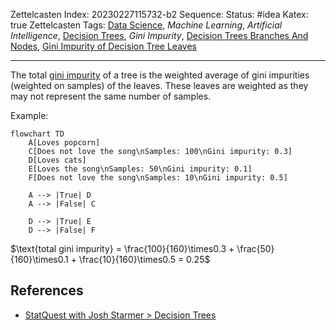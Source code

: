 Zettelcasten Index: 20230227115732-b2
Sequence:
Status: #idea
Katex: true
Zettelcasten Tags: [Data Science](../map-of-content/Data%20Science.md), *Machine Learning*, *Artificial Intelligence*, [Decision Trees](Decision%20Trees.md), *Gini Impurity*, [Decision Trees Branches And Nodes](Decision%20Trees%20Branches%20And%20Nodes.md), [Gini Impurity of Decision Tree Leaves](Gini%20Impurity%20of%20Decision%20Tree%20Leaves.md)

---

The total [gini impurity](Decision%20Tree%20Gini%20Impurity.md) of a tree is the weighted average of gini impurities (weighted on samples) of the leaves. These leaves are weighted as they may not represent the same number of samples.

Example:

````mermaid
flowchart TD
    A[Loves popcorn]
    C[Does not love the song\nSamples: 100\nGini impurity: 0.3]
    D[Loves cats]
    E[Loves the song\nSamples: 50\nGini impurity: 0.1]
    F[Does not love the song\nSamples: 10\nGini impurity: 0.5]

    A --> |True| D
    A --> |False| C

    D --> |True| E
    D --> |False| F
````

$\text{total gini impurity} = \frac{100}{160}\times0.3 + \frac{50}{160}\times0.1 + \frac{10}{160}\times0.5 = 0.25$

## References

* [StatQuest with Josh Starmer > Decision Trees](../references/StatQuest%20with%20Josh%20Starmer.md#decision-trees)
